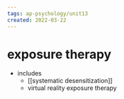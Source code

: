 ```yaml
---
tags: ap-psychology/unit13 
created: 2022-03-22
---
```


# exposure therapy

- includes
	- [[systematic desensitization]]
	- virtual reality exposure therapy 
